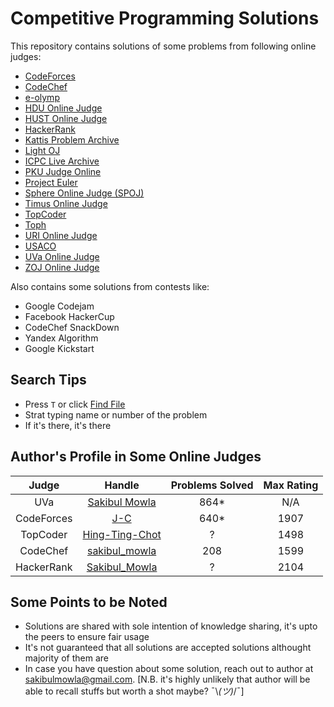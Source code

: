 # Competitive Programming Solutions

This repository contains solutions of some problems from following online judges:

- [CodeForces](https://codeforces.com/)
- [CodeChef](https://www.codechef.com/)
- [e-olymp](https://www.e-olymp.com/en/)
- [HDU Online Judge](http://acm.hdu.edu.cn/)
- [HUST Online Judge](http://www.hustoj.org/)
- [HackerRank](https://www.hackerrank.com/)
- [Kattis Problem Archive](https://open.kattis.com/)
- [Light OJ](http://lightoj.com/)
- [ICPC Live Archive](https://icpcarchive.ecs.baylor.edu/)
- [PKU Judge Online](http://poj.org/)
- [Project Euler](https://projecteuler.net/)
- [Sphere Online Judge (SPOJ)](https://www.spoj.com/)
- [Timus Online Judge](https://acm.timus.ru/)
- [TopCoder](https://www.topcoder.com/)
- [Toph](https://toph.co/)
- [URI Online Judge](https://www.urionlinejudge.com.br/)
- [USACO](https://train.usaco.org/)
- [UVa Online Judge](https://onlinejudge.org/)
- [ZOJ Online Judge](https://zoj.pintia.cn/)

Also contains some solutions from contests like:

- Google Codejam
- Facebook HackerCup
- CodeChef SnackDown
- Yandex Algorithm
- Google Kickstart

## Search Tips

- Press `T` or click [Find File](https://github.com/SakibulMowla/competitive-programming-solutions/find/master)
- Strat typing name or number of the problem
- If it's there, it's there

## Author's Profile in Some Online Judges

| Judge         | Handle                                                            | Problems Solved | Max Rating |
| :-----------: |:-------------:                                                    | :-----:         | :--------: |
| UVa           | [Sakibul Mowla](https://uhunt.onlinejudge.org/id/151135)          | 864*            | N/A        |
| CodeForces    | [J-C](https://codeforces.com/profile/J-C)                         | 640*            | 1907       |
| TopCoder      | [Hing-Ting-Chot](https://www.topcoder.com/members/Hing-Ting-Chot) | ?               | 1498       |
| CodeChef      | [sakibul_mowla](https://www.codechef.com/users/sakibul_mowla)     | 208             | 1599       |
| HackerRank    | [Sakibul_Mowla](https://www.hackerrank.com/Sakibul_Mowla)         | ?               | 2104       |

## Some Points to be Noted

- Solutions are shared with sole intention of knowledge sharing, it's upto the peers to ensure fair usage
- It's not guaranteed that all solutions are accepted solutions althought majority of them are
- In case you have question about some solution, reach out to author at sakibulmowla@gmail.com. [N.B. it's highly unlikely that author will be able to recall stuffs but worth a shot maybe? ¯\\_(ツ)_/¯]
